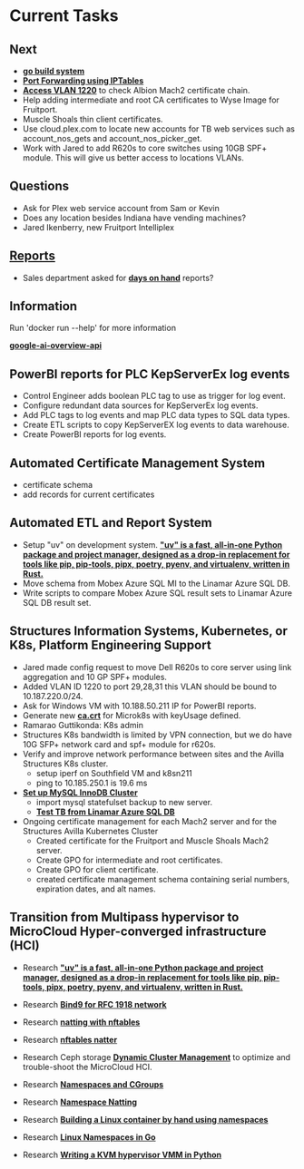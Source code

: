 # Current Tasks

## Next

- **[go build system](https://www.codingexplorations.com/blog/mastering-gos-build-system-efficiency-through-caching-and-advanced-commands)**
- **[Port Forwarding using IPTables](https://www.digitalocean.com/community/tutorials/how-to-forward-ports-through-a-linux-gateway-with-iptables)**
- **[Access VLAN 1220](../research/m_z/virtualization/networking/linamar/avilla/isdev/vlan1220/edge/try2.md)** to check Albion Mach2 certificate chain.
- Help adding intermediate and root CA certificates to Wyse Image for Fruitport.
- Muscle Shoals thin client certificates.
- Use cloud.plex.com to locate new accounts for TB web services such as account_nos_gets and account_nos_picker_get.
- Work with Jared to add R620s to core switches using 10GB SPF+ module.  This will give us better access to locations VLANs.

## Questions

- Ask for Plex web service account from Sam or Kevin
- Does any location besides Indiana have vending machines?
- Jared Ikenberry, new Fruitport Intelliplex

## **[Reports](./a_data_analysis/is_data_analysis.md)**

- Sales department asked for **[days on hand](./a_data_analysis/days_on_hand/days_on_hand.md)** reports?

## Information

Run 'docker run --help' for more information

**[google-ai-overview-api](https://serpapi.com)**

## PowerBI reports for PLC KepServerEx log events

- Control Engineer adds boolean PLC tag to use as trigger for log event.
- Configure redundant data sources for KepServerEx log events.
- Add PLC tags to log events and map PLC data types to SQL data types.
- Create ETL scripts to copy KepServerEX log events to data warehouse.
- Create PowerBI reports for log events.

## Automated Certificate Management System

- certificate schema
- add records for current certificates

## Automated ETL and Report System

- Setup "uv" on development system. **["uv" is a fast, all-in-one Python package and project manager, designed as a drop-in replacement for tools like pip, pip-tools, pipx, poetry, pyenv, and virtualenv, written in Rust.](https://astral.sh/blog/uv#:~:text=Charlie%20Marsh,shared%20vision%20for%20Python%20packaging.)**
- Move schema from Mobex Azure SQL MI to the Linamar Azure SQL DB.
- Write scripts to compare Mobex Azure SQL result sets to Linamar Azure SQL DB result set.

## Structures Information Systems, Kubernetes, or K8s, Platform Engineering Support

- Jared made config request to move Dell R620s to core server using link aggregation and 10 GP SPF+ modules.
- Added VLAN ID 1220 to port 29,28,31 this VLAN should be bound to 10.187.220.0/24.
- Ask for Windows VM with 10.188.50.211 IP for PowerBI reports.
- Generate new **[ca.crt](../k8s/certificates/issue_microk8s_key_usage.md#start_here)** for Microk8s with keyUsage defined.
- Ramarao Guttikonda: K8s admin
- Structures K8s bandwidth is limited by VPN connection, but we do have 10G SFP+ network card and spf+ module for r620s.
- Verify and improve network performance between sites and the Avilla Structures K8s cluster.
  - setup iperf on Southfield VM and k8sn211
  - ping to 10.185.250.1 is 19.6 ms
- **[Set up MySQL InnoDB Cluster](https://medium.com/@aaxsh/mysql-innodb-cluster-bdba9af61b79#:~:text=InnoDB%20Cluster%20is%20a%20high%20availability%20solution,Master%20Server%20to%20the%20MySQL%20Workers%20Servers.)**
  - import mysql statefulset backup to new server.
  - **[Test TB from Linamar Azure SQL DB](../../Reporting3/prod/build_deploy_run/test-tb-sqldb.md)**
- Ongoing certificate management for each Mach2 server
and for the Structures Avilla Kubernetes Cluster
  - Created certificate for the Fruitport and Muscle Shoals Mach2 server.
  - Create GPO for intermediate and root certificates.
  - Create GPO for client certificate.
  - created certificate management schema containing serial numbers, expiration dates, and alt names.

## Transition from Multipass hypervisor to MicroCloud Hyper-converged infrastructure (HCI)

- Research **["uv" is a fast, all-in-one Python package and project manager, designed as a drop-in replacement for tools like pip, pip-tools, pipx, poetry, pyenv, and virtualenv, written in Rust.](https://astral.sh/blog/uv#:~:text=Charlie%20Marsh,shared%20vision%20for%20Python%20packaging.)**

- Research **[Bind9 for RFC 1918 network](../research/m_z/virtualization/networking/dns/dns_server.md)**
- Research **[natting with nftables](https://wiki.nftables.org/wiki-nftables/index.php/Performing_Network_Address_Translation_(NAT))**
- Research **[nftables natter](https://wiki.nftables.org/wiki-nftables/index.php/Performing_Network_Address_Translation_(NAT))**
- Research Ceph storage **[Dynamic Cluster Management](../research/m_z/virtualization/storage/ceph/architecture.md#dynamic-cluster-management)** to optimize and trouble-shoot the MicroCloud HCI.
- Research **[Namespaces and CGroups](../research/m_z/virtualization/networking/namespaces/namespaces_cgroups.md)**
- Research **[Namespace Natting](../research/m_z/virtualization/networking/namespaces/veths/veths_and_namespaces.md#start-here)**
- Research **[Building a Linux container by hand using namespaces](../research/m_z/virtualization/networking/namespaces/building_containers/part1.md)**
- Research **[Linux Namespaces in Go](https://songrgg.github.io/programming/linux-namespace-part01-uts-pid/)**
- Research **[Writing a KVM hypervisor VMM in Python](../research/m_z/virtualization/hypervisor/kvm/writing_a_kvm_hypervisor_in_python/)**
